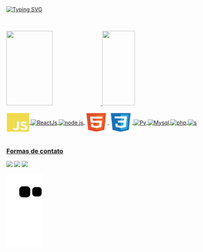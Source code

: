 [![Typing SVG](https://readme-typing-svg.herokuapp.com/?color=696969&size=35&center=true&vCenter=true&width=1000&lines=Olá,+meu+nome+é+Paulo+Ricardo;Tenho+17+anos;Sou+Brasileiro;E+estudo+Desenvolvimento+de+Sistemas;Na+ETE+Ministro+Fernando+Lyra;+Seja+Bem+Vindo!+:%29)](https://git.io/typing-svg)

<br>
<br>

 <div aling="center">
   <a href="https://github.com/OMestreO">
   <img width="49%" height="195px" src="https://github-readme-stats-sigma-five.vercel.app/api?username=OMestreO&show_icons=true&theme=onedark&include_all_commits=true&count_private=true"/>
   <img width="41%" height="195px" src="https://github-readme-stats-sigma-five.vercel.app/api/top-langs/?username=OMestreO&layout=compact&langs_count=6&theme=onedark"/>

</div>
<div style="display: inline_block"><br>
  <img align="center" alt="Js" height="50" width="60" src="https://raw.githubusercontent.com/devicons/devicon/master/icons/javascript/javascript-plain.svg">
  <img align="center" alt="ReactJs" height="50" width="60" src="https://cdn.jsdelivr.net/gh/devicons/devicon/icons/react/react-original.svg"/>
  <img align="center" alt="node.js" height="50" width="60" src="https://cdn.jsdelivr.net/gh/devicons/devicon/icons/nodejs/nodejs-original.svg" />
  <img align="center" alt="HTML" height="50" width="60" src="https://raw.githubusercontent.com/devicons/devicon/master/icons/html5/html5-original.svg">
  <img align="center" alt="CSS" height="50" width="60" src="https://raw.githubusercontent.com/devicons/devicon/master/icons/css3/css3-original.svg">
  <img align="center" alt="Py" height="50" width="60" src="https://cdn.jsdelivr.net/gh/devicons/devicon/icons/python/python-original.svg"/>
  <img align="center" alt="Mysql" height="50" width="60" src="https://cdn.jsdelivr.net/gh/devicons/devicon/icons/mysql/mysql-original.svg"/>
  <img align="center" alt="php" height="50" width="60" src="https://cdn.jsdelivr.net/gh/devicons/devicon/icons/php/php-original.svg" />
  <img align="center" alt="s"height="50" width="60" src="https://cdn.jsdelivr.net/gh/devicons/devicon/icons/godot/godot-original.svg" />

</div>
 
 <br>
 
  ### Formas de contato
 
<div> 
  <a href="https://instagram.com/paulo.r.damacena" target="_blank"><img src="https://img.shields.io/badge/-Instagram-%23E4405F?style=for-the-badge&logo=instagram&logoColor=white" target="_blank"></a>
  <a href = "mailto:paulorjob7@gmail.com"><img src="https://img.shields.io/badge/-Gmail-%23333?style=for-the-badge&logo=gmail&logoColor=white" target="_blank"></a>
  <a href="https://www.linkedin.com/in/paulo-r-damacena-5b7b5b244" target="_blank"><img src="https://img.shields.io/badge/-LinkedIn-%230077B5?style=for-the-badge&logo=linkedin&logoColor=white" target="_blank"></a> 
 
  ![Snake animation](https://github.com/OMestreO/OMestreO/blob/output/github-contribution-grid-snake.svg)

</div>
